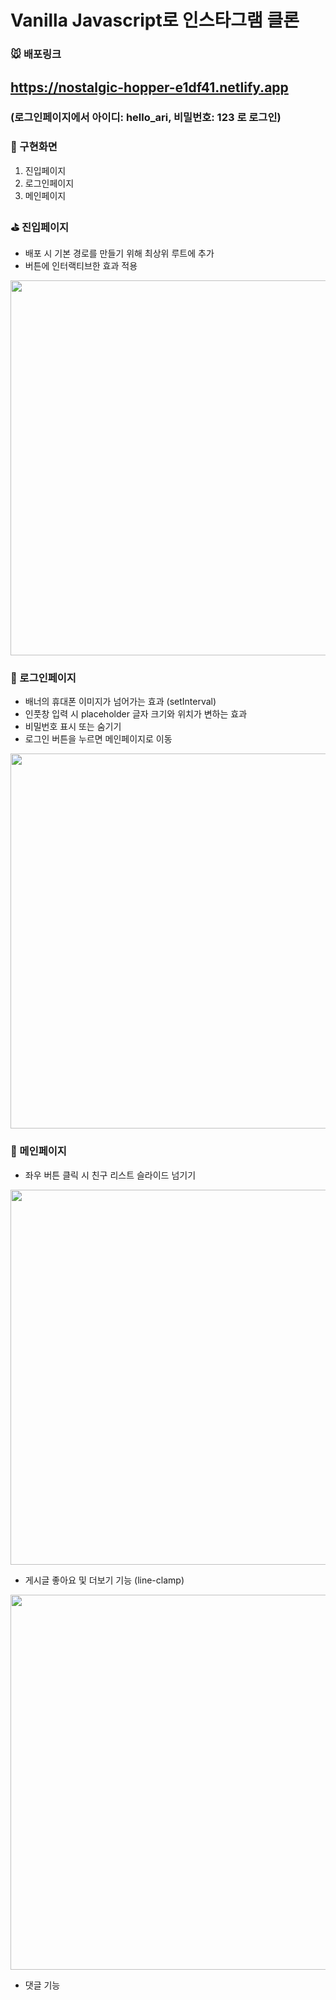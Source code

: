# Vanilla Javascript로 인스타그램 클론

### 🐭 배포링크
<h2><a href="https://nostalgic-hopper-e1df41.netlify.app">https://nostalgic-hopper-e1df41.netlify.app</a></h2>
<h3>(로그인페이지에서 아이디: hello_ari, 비밀번호: 123 로 로그인)</h3>

### 🎀 구현화면
1. 진입페이지
2. 로그인페이지
3. 메인페이지

### ⛳ 진입페이지
* 배포 시 기본 경로를 만들기 위해 최상위 루트에 추가
* 버튼에 인터랙티브한 효과 적용
<img width="600" src="https://user-images.githubusercontent.com/68722179/149488097-a51bd1bc-ae22-421d-8020-239e715160c5.gif" />

### 🌊 로그인페이지
* 배너의 휴대폰 이미지가 넘어가는 효과 (setInterval)
* 인풋창 입력 시 placeholder 글자 크기와 위치가 변하는 효과
* 비밀번호 표시 또는 숨기기
* 로그인 버튼을 누르면 메인페이지로 이동 
<img width="600" src="https://user-images.githubusercontent.com/68722179/149489363-36e99041-2935-4f34-869d-73047ab8fbf5.gif" />

### 🍫 메인페이지
* 좌우 버튼 클릭 시 친구 리스트 슬라이드 넘기기
<img width="600" src="https://user-images.githubusercontent.com/68722179/149489443-14606402-b21f-4d72-85af-5373a9d9be90.gif" />

* 게시글 좋아요 및 더보기 기능 (line-clamp) 
<img width="600" src="" />

* 댓글 기능
<imig width="600" src="" />
